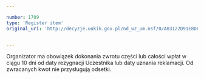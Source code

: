 ```yaml
---

number: 1709
type: 'Register item'
original_uri: 'http://decyzje.uokik.gov.pl/nd_wz_um.nsf/0/AB3122D91E8DEB7DC1257641002DFEB8?OpenDocument'


---
```


Organizator ma obowiązek dokonania zwrotu części lub całości wpłat w ciągu 10 dni od daty rezygnacji Uczestnika lub daty uznania reklamacji. Od zwracanych kwot nie przysługują odsetki.
